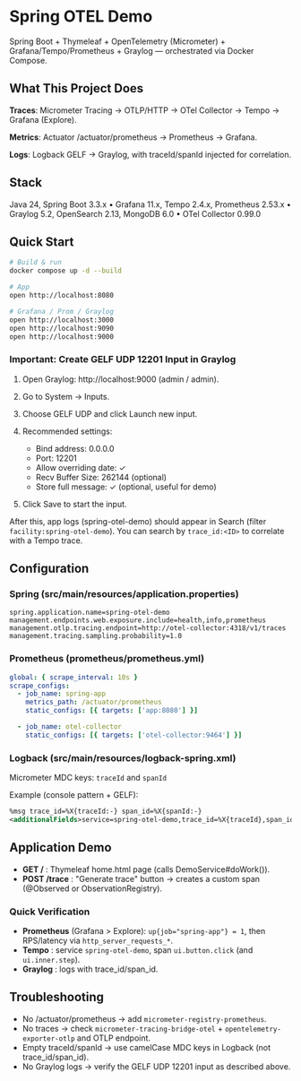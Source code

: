 # Spring OTEL Demo

Spring Boot + Thymeleaf + OpenTelemetry (Micrometer) + Grafana/Tempo/Prometheus + Graylog — orchestrated via Docker Compose.

## What This Project Does

**Traces**: Micrometer Tracing → OTLP/HTTP → OTel Collector → Tempo → Grafana (Explore).

**Metrics**: Actuator /actuator/prometheus → Prometheus → Grafana.

**Logs**: Logback GELF → Graylog, with traceId/spanId injected for correlation.

## Stack

Java 24, Spring Boot 3.3.x • Grafana 11.x, Tempo 2.4.x, Prometheus 2.53.x • Graylog 5.2, OpenSearch 2.13, MongoDB 6.0 • OTel Collector 0.99.0

## Quick Start

```bash
# Build & run
docker compose up -d --build

# App
open http://localhost:8080

# Grafana / Prom / Graylog
open http://localhost:3000
open http://localhost:9090
open http://localhost:9000
```

### Important: Create GELF UDP 12201 Input in Graylog

1. Open Graylog: http://localhost:9000 (admin / admin).

2. Go to System → Inputs.

3. Choose GELF UDP and click Launch new input.

4. Recommended settings:

   - Bind address: 0.0.0.0
   - Port: 12201
   - Allow overriding date: ✓
   - Recv Buffer Size: 262144 (optional)
   - Store full message: ✓ (optional, useful for demo)

5. Click Save to start the input.

After this, app logs (spring-otel-demo) should appear in Search (filter `facility:spring-otel-demo`). You can search by `trace_id:<ID>` to correlate with a Tempo trace.

## Configuration

### Spring (src/main/resources/application.properties)

```properties
spring.application.name=spring-otel-demo
management.endpoints.web.exposure.include=health,info,prometheus
management.otlp.tracing.endpoint=http://otel-collector:4318/v1/traces
management.tracing.sampling.probability=1.0
```

### Prometheus (prometheus/prometheus.yml)

```yaml
global: { scrape_interval: 10s }
scrape_configs:
  - job_name: spring-app
    metrics_path: /actuator/prometheus
    static_configs: [{ targets: ['app:8080'] }]

  - job_name: otel-collector
    static_configs: [{ targets: ['otel-collector:9464'] }]
```

### Logback (src/main/resources/logback-spring.xml)

Micrometer MDC keys: `traceId` and `spanId`

Example (console pattern + GELF):

```xml
%msg trace_id=%X{traceId:-} span_id=%X{spanId:-}
<additionalFields>service=spring-otel-demo,trace_id=%X{traceId},span_id=%X{spanId}</additionalFields>
```

## Application Demo

- **GET /** : Thymeleaf home.html page (calls DemoService#doWork()).
- **POST /trace** : "Generate trace" button → creates a custom span (@Observed or ObservationRegistry).

### Quick Verification

- **Prometheus** (Grafana > Explore): `up{job="spring-app"} = 1`, then RPS/latency via `http_server_requests_*`.
- **Tempo** : service `spring-otel-demo`, span `ui.button.click` (and `ui.inner.step`).
- **Graylog** : logs with trace_id/span_id.

## Troubleshooting

- No /actuator/prometheus → add `micrometer-registry-prometheus`.
- No traces → check `micrometer-tracing-bridge-otel` + `opentelemetry-exporter-otlp` and OTLP endpoint.
- Empty traceId/spanId → use camelCase MDC keys in Logback (not trace_id/span_id).
- No Graylog logs → verify the GELF UDP 12201 input as described above.
